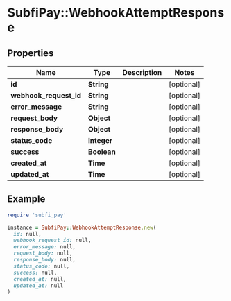 # SubfiPay::WebhookAttemptResponse

## Properties

| Name | Type | Description | Notes |
| ---- | ---- | ----------- | ----- |
| **id** | **String** |  | [optional] |
| **webhook_request_id** | **String** |  | [optional] |
| **error_message** | **String** |  | [optional] |
| **request_body** | **Object** |  | [optional] |
| **response_body** | **Object** |  | [optional] |
| **status_code** | **Integer** |  | [optional] |
| **success** | **Boolean** |  | [optional] |
| **created_at** | **Time** |  | [optional] |
| **updated_at** | **Time** |  | [optional] |

## Example

```ruby
require 'subfi_pay'

instance = SubfiPay::WebhookAttemptResponse.new(
  id: null,
  webhook_request_id: null,
  error_message: null,
  request_body: null,
  response_body: null,
  status_code: null,
  success: null,
  created_at: null,
  updated_at: null
)
```

